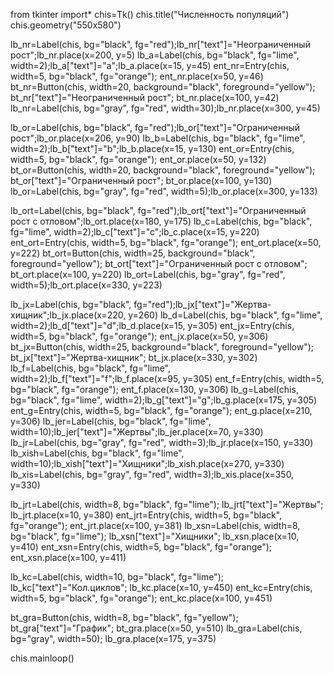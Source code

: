 from tkinter import*
chis=Tk()
chis.title("Численность популяций")
chis.geometry("550x580")

lb_nr=Label(chis, bg="black", fg="red");lb_nr["text"]="Неограниченный рост";lb_nr.place(x=200, y=5)
lb_a=Label(chis, bg="black", fg="lime", width=2);lb_a["text"]="a";lb_a.place(x=15, y=45)
ent_nr=Entry(chis, width=5, bg="black", fg="orange"); ent_nr.place(x=50, y=46)
bt_nr=Button(chis, width=20, background="black", foreground="yellow"); bt_nr["text"]="Неограниченный рост"; bt_nr.place(x=100, y=42)
lb_nr=Label(chis, bg="gray", fg="red", width=30);lb_nr.place(x=300, y=45)

lb_or=Label(chis, bg="black", fg="red");lb_or["text"]="Ограниченный рост";lb_or.place(x=206, y=90)
lb_b=Label(chis, bg="black", fg="lime", width=2);lb_b["text"]="b";lb_b.place(x=15, y=130)
ent_or=Entry(chis, width=5, bg="black", fg="orange"); ent_or.place(x=50, y=132)
bt_or=Button(chis, width=20, background="black", foreground="yellow"); bt_or["text"]="Ограниченный рост"; bt_or.place(x=100, y=130)
lb_or=Label(chis, bg="gray", fg="red", width=5);lb_or.place(x=300, y=133)

lb_ort=Label(chis, bg="black", fg="red");lb_ort["text"]="Ограниченный рост с отловом";lb_ort.place(x=180, y=175)
lb_c=Label(chis, bg="black", fg="lime", width=2);lb_c["text"]="c";lb_c.place(x=15, y=220)
ent_ort=Entry(chis, width=5, bg="black", fg="orange"); ent_ort.place(x=50, y=222)
bt_ort=Button(chis, width=25, background="black", foreground="yellow"); bt_ort["text"]="Ограниченный рост с отловом"; bt_ort.place(x=100, y=220)
lb_ort=Label(chis, bg="gray", fg="red", width=5);lb_ort.place(x=330, y=223)

lb_jx=Label(chis, bg="black", fg="red");lb_jx["text"]="Жертва-хищник";lb_jx.place(x=220, y=260)
lb_d=Label(chis, bg="black", fg="lime", width=2);lb_d["text"]="d";lb_d.place(x=15, y=305)
ent_jx=Entry(chis, width=5, bg="black", fg="orange"); ent_jx.place(x=50, y=306)
bt_jx=Button(chis, width=25, background="black", foreground="yellow"); bt_jx["text"]="Жертва-хищник"; bt_jx.place(x=330, y=302)
lb_f=Label(chis, bg="black", fg="lime", width=2);lb_f["text"]="f";lb_f.place(x=95, y=305)
ent_f=Entry(chis, width=5, bg="black", fg="orange"); ent_f.place(x=130, y=306)
lb_g=Label(chis, bg="black", fg="lime", width=2);lb_g["text"]="g";lb_g.place(x=175, y=305)
ent_g=Entry(chis, width=5, bg="black", fg="orange"); ent_g.place(x=210, y=306)
lb_jer=Label(chis, bg="black", fg="lime", width=10);lb_jer["text"]="Жертвы";lb_jer.place(x=70, y=330)
lb_jr=Label(chis, bg="gray", fg="red", width=3);lb_jr.place(x=150, y=330)
lb_xish=Label(chis, bg="black", fg="lime", width=10);lb_xish["text"]="Хищники";lb_xish.place(x=270, y=330)
lb_xis=Label(chis, bg="gray", fg="red", width=3);lb_xis.place(x=350, y=330)

lb_jrt=Label(chis, width=8, bg="black", fg="lime"); lb_jrt["text"]="Жертвы"; lb_jrt.place(x=10, y=380)
ent_jrt=Entry(chis, width=5, bg="black", fg="orange"); ent_jrt.place(x=100, y=381)
lb_xsn=Label(chis, width=8, bg="black", fg="lime"); lb_xsn["text"]="Хищники"; lb_xsn.place(x=10, y=410)
ent_xsn=Entry(chis, width=5, bg="black", fg="orange"); ent_xsn.place(x=100, y=411)

lb_kc=Label(chis, width=10, bg="black", fg="lime"); lb_kc["text"]="Кол.циклов"; lb_kc.place(x=10, y=450)
ent_kc=Entry(chis, width=5, bg="black", fg="orange"); ent_kc.place(x=100, y=451)

bt_gra=Button(chis, width=8, bg="black", fg="yellow"); bt_gra["text"]="График"; bt_gra.place(x=50, y=510)
lb_gra=Label(chis, bg="gray", width=50); lb_gra.place(x=175, y=375)

chis.mainloop()  

